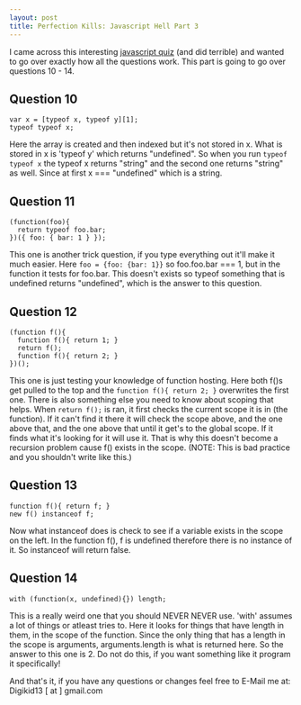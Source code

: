```yaml
---
layout: post
title: Perfection Kills: Javascript Hell Part 3
---
```


I came across this interesting [javascript quiz](http://perfectionkills.com/javascript-quiz/) (and did terrible) and wanted to go over exactly how all the questions work. This part is going to go over questions 10 - 14.

## Question 10

    var x = [typeof x, typeof y][1];
    typeof typeof x;

Here the array is created and then indexed but it's not stored in x. What is stored in x is 'typeof y' which returns "undefined". So when you run ```typeof typeof x``` the typeof x returns "string" and the second one returns "string" as well. Since at first x === "undefined" which is a string.

## Question 11

    (function(foo){
      return typeof foo.bar;
    })({ foo: { bar: 1 } });

This one is another trick question, if you type everything out it'll make it much easier. Here ```foo = {foo: {bar: 1}}``` so foo.foo.bar === 1, but in the function it tests for foo.bar. This doesn't exists so typeof something that is undefined returns "undefined", which is the answer to this question.

## Question 12

    (function f(){
      function f(){ return 1; }
      return f();
      function f(){ return 2; }
    })();

This one is just testing your knowledge of function hosting. Here both f()s get pulled to the top and the ```function f(){ return 2; }``` overwrites the first one. There is also something else you need to know about scoping that helps. When ```return f();``` is ran, it first checks the current scope it is in (the function). If it can't find it there it will check the scope above, and the one above that, and the one above that until it get's to the global scope. If it finds what it's looking for it will use it. That is why this doesn't become a recursion problem cause f() exists in the scope. (NOTE: This is bad practice and you shouldn't write like this.)

## Question 13
    function f(){ return f; }
    new f() instanceof f;

Now what instanceof does is check to see if a variable exists in the scope on the left. In the function f(), f is undefined therefore there is no instance of it. So instanceof will return false.

## Question 14
    with (function(x, undefined){}) length;

This is a really weird one that you should NEVER NEVER use. 'with' assumes a lot of things or atleast tries to. Here it looks for things that have length in them, in the scope of the function. Since the only thing that has a length in the scope is arguments, arguments.length is what is returned here. So the answer to this one is 2. Do not do this, if you want something like it program it specifically!


And that's it, if you have any questions or changes feel free to E-Mail me at: Digikid13 [ at ] gmail.com